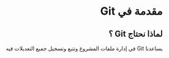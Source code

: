 
<div dir="rtl"> 

# **مقدمة في Git**


 ## لماذا نحتاج Git ؟

يساعدنا Git في إدارة ملفات المشروع وتتبع وتسجيل جميع التعديلات فيه 




</div>